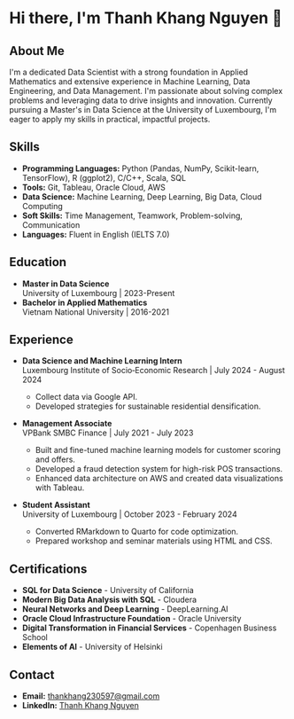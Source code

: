 
# Hi there, I'm Thanh Khang Nguyen 👋

## About Me
I'm a dedicated Data Scientist with a strong foundation in Applied Mathematics and extensive experience in Machine Learning, Data Engineering, and Data Management. I'm passionate about solving complex problems and leveraging data to drive insights and innovation. Currently pursuing a Master's in Data Science at the University of Luxembourg, I'm eager to apply my skills in practical, impactful projects.

## Skills
- **Programming Languages:** Python (Pandas, NumPy, Scikit-learn, TensorFlow), R (ggplot2), C/C++, Scala, SQL
- **Tools:** Git, Tableau, Oracle Cloud, AWS
- **Data Science:** Machine Learning, Deep Learning, Big Data, Cloud Computing
- **Soft Skills:** Time Management, Teamwork, Problem-solving, Communication
- **Languages:** Fluent in English (IELTS 7.0)

## Education
- **Master in Data Science**  
  University of Luxembourg | 2023-Present
- **Bachelor in Applied Mathematics**  
  Vietnam National University | 2016-2021

## Experience
- **Data Science and Machine Learning Intern**  
  Luxembourg Institute of Socio‐Economic Research | July 2024 - August 2024
  - Collect data via Google API.
  - Developed strategies for sustainable residential densification.

- **Management Associate**  
  VPBank SMBC Finance | July 2021 - July 2023
  - Built and fine-tuned machine learning models for customer scoring and offers.
  - Developed a fraud detection system for high-risk POS transactions.
  - Enhanced data architecture on AWS and created data visualizations with Tableau.

- **Student Assistant**  
  University of Luxembourg | October 2023 - February 2024
  - Converted RMarkdown to Quarto for code optimization.
  - Prepared workshop and seminar materials using HTML and CSS.

## Certifications
- **SQL for Data Science** - University of California
- **Modern Big Data Analysis with SQL** - Cloudera
- **Neural Networks and Deep Learning** - DeepLearning.AI
- **Oracle Cloud Infrastructure Foundation** - Oracle University
- **Digital Transformation in Financial Services** - Copenhagen Business School
- **Elements of AI** - University of Helsinki

## Contact
- **Email:** thankhang230597@gmail.com
- **LinkedIn:** [Thanh Khang Nguyen](https://www.linkedin.com/in/thanh-khang-nguyen-035244212/)



